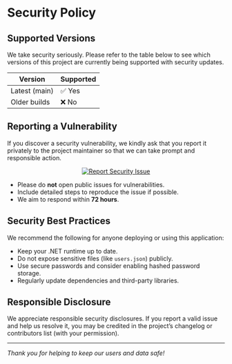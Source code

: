 # Security Policy

## Supported Versions

We take security seriously. Please refer to the table below to see which versions of this project are currently being supported with security updates.

| Version       | Supported          |
|---------------|--------------------|
| Latest (main) | ✅ Yes              |
| Older builds  | ❌ No               |

## Reporting a Vulnerability

If you discover a security vulnerability, we kindly ask that you report it privately to the project maintainer so that we can take prompt and responsible action.

<div align="center">

<a href="mailto:m.ssaid356@gmail.com" target="_blank">
  <img src="https://img.shields.io/badge/Report-Security_Issue-red?style=for-the-badge&logo=protonmail&logoColor=white" alt="Report Security Issue"/>
</a>

</div>

- Please do **not** open public issues for vulnerabilities.
- Include detailed steps to reproduce the issue if possible.
- We aim to respond within **72 hours**.

## Security Best Practices

We recommend the following for anyone deploying or using this application:

- Keep your .NET runtime up to date.
- Do not expose sensitive files (like `users.json`) publicly.
- Use secure passwords and consider enabling hashed password storage.
- Regularly update dependencies and third-party libraries.

## Responsible Disclosure

We appreciate responsible security disclosures. If you report a valid issue and help us resolve it, you may be credited in the project’s changelog or contributors list (with your permission).

---

*Thank you for helping to keep our users and data safe!*

